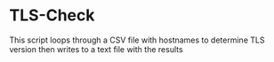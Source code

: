 # TLS-Check
This script loops through a CSV file with hostnames to determine TLS version then writes to a text file with the results
